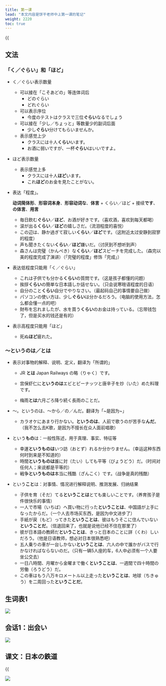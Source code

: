 ```yaml
---
title: 第一课
lead: "本文内容是饼干老师中上第一课的笔记"
weight: 2220
toc: true
---
```


{{<audio caption="单词" src="https://tellyouwhat-static-1251995834.cos.ap-chongqing.myqcloud.com/audios/mu/Lesson01.mp3">}}

## 文法

### 「く／ぐらい」和「ほど」

- く／ぐらい表示数量
  - 可以接在「こそあどの」等连体词后
    - どのぐらい
    - どれぐらい
  - 可以表示序位
    - 今度のテストはクラスで三位**ぐらい**なるでしょう
  - 可以接在「少し／ちょっと」等数量少的副词后面
    - 少し**ぐらい**分けてもらいませんか。
  - 表示感觉上少
    - クラスには十人**くらい**います。
    - お酒に弱いですが、一杯**ぐらい**はいいですよ。

- ほど表示数量
  - 表示感觉上多
    - クラスには十人**ほど**います。
    - これ**ほど**のお金を見たことがない。
- 表达「程度」。

  **动词简体形**、**形容词本身**、**形容动词な**、**体言** + くらい／ほど + 接续**です**、**の体言**、**用言**

  - 毎日飲む**ぐらい**／**ほど**、お酒が好きです。（喜欢酒，喜欢到每天都喝）
  - 涙が出る**くらい**／**ほど**の嬉しさだ。（流泪程度的喜悦）
  - この辺は、静か過ぎて寂しい**くらい**／**ほど**です。（这附近太过安静到寂寥的程度）
  - 声も聞きたくない**くらい**／**ほど**嫌いだ。（讨厌到不想听到声）
  - 森さんは完璧（かんぺき）な**くらい**／**ほど**スピーチを完成した。（森完以美的程度完成了演讲）（「完璧的程度」修饰「完成」）

- 表达低程度只能用「く／ぐらい」
  - これは子供でも分かる**くらい**の質問です。（这是孩子都懂的问题）
  - 挨拶**くらい**の簡単な日本語しか話せない。（只会说寒暄语程度的日语）
  - 自分のこと**くらい**自分でやりなさい。（最起码自己的事情要自己做）
  - パソコンの使い方は、少し**ぐらい**は分かるだろう。（电脑的使用方法，怎么都会懂一点的吧）
  - 財布を忘れましたが、水を買う**くらい**のお金は持っている。（忘带钱包了，但是买水的钱还是有的）

- 表示高程度只能用「ほど」
  - 死ぬ**ほど**疲れた。

### ～というのは／とは

- 表示对事物的解释、说明、定义，翻译为「所谓的」

  - JR **とは** Japan Railways の略（りゃく）です。

  - 宫保虾仁に**というのは**エビとピーナッツと唐辛子を炒（いた）めた料理です。

  - 梅雨**とは**六月ごろ降り続く長雨のことだ。

- ～。というのは、～から／の／んだ。翻译为「\~是因为\~」
  - カラオケにあまり行かない。**というのは**、人前で歌うのが苦手な**んだ**。（我不怎么去K歌，是因为不擅长在众人面前唱歌）
- という**もの**は：一般性陈述，用于真理、事实、特征等
  - 幸運**というものは**いつ訪（おとず）れるか分かりません。（幸运这种东西何时到来是不知道的）
  - 時間**というものは**誰に対（たい）しても平等（びょうどう）だ。（时间对任何人；来说都是平等的）
  - 戦争**というものは**本当に残酷（ざんこく）です。（战争是真的残酷）
- という**こと**は：对事情、情况进行解释说明、推测发展、归纳结果
  - 子供を育（そだ）てる**ということは**とても楽しいことです。（养育孩子是件很快乐的事情）
  - 一人で市場（いちば）ヘ買い物に行った**ということは**、中国語が上手になったからだ。（一个人去市场买东西，是因为中文进步了）
  - 手紙が戻（もど）ってきた**ということは**、彼はもうそこに住んでいない**ということだ**。（信退回来了，也就是说他已经不住在那里了）
  - 彼が日本語の教師だ**ということは**、きっと日本のことに詳（くわ）しいだろう。（他是日语教师，想必对日本很熟悉吧）
  - 五人乗りの車が一台しかない**ということは**、六人の中で誰かがバスで行かなければならないのだ。（只有一辆5人座的车，6人中必须有一个人要坐公交去）
  - 一日八時間、月曜から金曜まで働く**ということは**、一週間で四十時間の労働（ろうどう）だ。
  - この車はもう八万キロメートル以上走った**ということは**、地球（ちきゅう）を二周回った**ということだ**。

## 生词表1

![](https://tellyouwhat-static-1251995834.cos.ap-chongqing.myqcloud.com/images/image-20220609223927546.png)

## 会话1：出会い

![](https://tellyouwhat-static-1251995834.cos.ap-chongqing.myqcloud.com/images/image-20220609225327407.png)

## 课文：日本の鉄道

{{<audio src="https://tellyouwhat-static-1251995834.cos.ap-chongqing.myqcloud.com/audios/mu_kewen/%E6%96%B0%E7%89%88%E6%A0%87%E6%97%A5%E4%B8%AD%E7%BA%A7%E8%AF%BE%E6%96%87%EF%BC%88%E4%BA%BA%E6%95%99%E7%89%88.%E4%B8%8A%E5%86%8C%EF%BC%891-4%E8%AF%BE/Lesson01.mp3">}}

![](https://tellyouwhat-static-1251995834.cos.ap-chongqing.myqcloud.com/images/image-20220610002418653.png)
